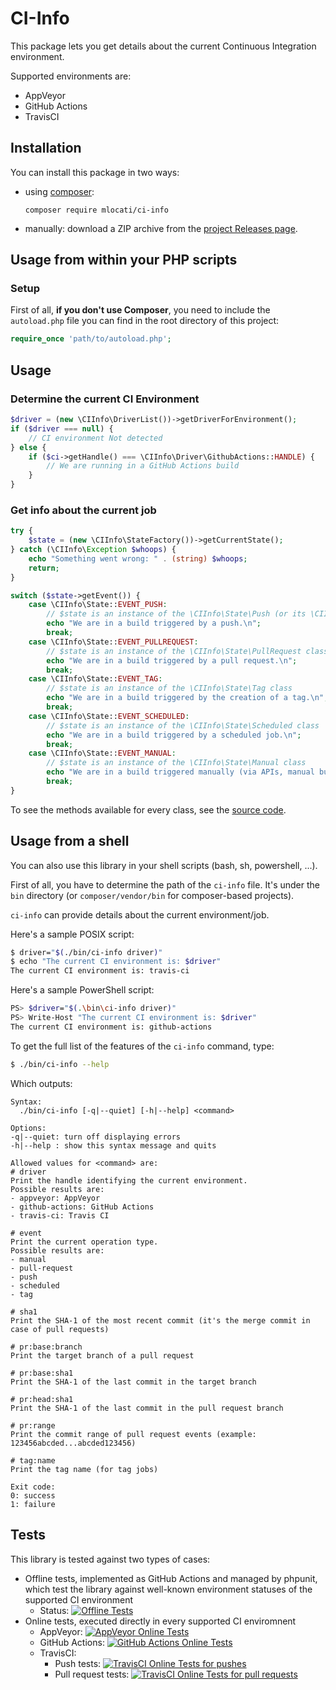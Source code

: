# CI-Info

This package lets you get details about the current Continuous Integration environment.

Supported environments are:

- AppVeyor
- GitHub Actions
- TravisCI

## Installation

You can install this package in two ways:

- using [composer](https://getcomposer.org):
  ```
  composer require mlocati/ci-info
  ```
- manually: download a ZIP archive from the [project Releases page](https://github.com/mlocati/ci-info/releases).

## Usage from within your PHP scripts

### Setup

First of all, __if you don't use Composer__, you need to include the `autoload.php` file you can find in the root directory of this project:

```php
require_once 'path/to/autoload.php';
```

## Usage

### Determine the current CI Environment

```php
$driver = (new \CIInfo\DriverList())->getDriverForEnvironment();
if ($driver === null) {
    // CI environment Not detected
} else {
    if ($ci->getHandle() === \CIInfo\Driver\GithubActions::HANDLE) {
        // We are running in a GitHub Actions build
    }
}
```

### Get info about the current job

```php
try {
    $state = (new \CIInfo\StateFactory())->getCurrentState();
} catch (\CIInfo\Exception $whoops) {
    echo "Something went wrong: " . (string) $whoops;
    return;
}

switch ($state->getEvent()) {
    case \CIInfo\State::EVENT_PUSH:
        // $state is an instance of the \CIInfo\State\Push (or its \CIInfo\State\PushWithoutBaseCommit subclass) class
        echo "We are in a build triggered by a push.\n";
        break;
    case \CIInfo\State::EVENT_PULLREQUEST:
        // $state is an instance of the \CIInfo\State\PullRequest class  
        echo "We are in a build triggered by a pull request.\n";
        break;
    case \CIInfo\State::EVENT_TAG:
        // $state is an instance of the \CIInfo\State\Tag class
        echo "We are in a build triggered by the creation of a tag.\n";
        break;
    case \CIInfo\State::EVENT_SCHEDULED:
        // $state is an instance of the \CIInfo\State\Scheduled class
        echo "We are in a build triggered by a scheduled job.\n";
        break;
    case \CIInfo\State::EVENT_MANUAL:
        // $state is an instance of the \CIInfo\State\Manual class
        echo "We are in a build triggered manually (via APIs, manual builds, repository_dispatch events, ...).\n";
        break;
}
```

To see the methods available for every class, see the [source code](https://github.com/mlocati/ci-info/tree/master/src/State).

## Usage from a shell

You can also use this library in your shell scripts (bash, sh, powershell, ...).

First of all, you have to determine the path of the `ci-info` file. It's under the `bin` directory (or `composer/vendor/bin` for composer-based projects).

`ci-info` can provide details about the current environment/job.

Here's a sample POSIX script:

```sh
$ driver="$(./bin/ci-info driver)"
$ echo "The current CI environment is: $driver"
The current CI environment is: travis-ci
```

Here's a sample PowerShell script:

```sh
PS> $driver="$(.\bin\ci-info driver)"
PS> Write-Host "The current CI environment is: $driver"
The current CI environment is: github-actions
```

To get the full list of the features of the `ci-info` command, type:

```sh
$ ./bin/ci-info --help
```

Which outputs:

<!-- CI-INFO-HELP-START -->
```
Syntax:
  ./bin/ci-info [-q|--quiet] [-h|--help] <command>

Options:
-q|--quiet: turn off displaying errors
-h|--help : show this syntax message and quits

Allowed values for <command> are:
# driver
Print the handle identifying the current environment.
Possible results are:
- appveyor: AppVeyor
- github-actions: GitHub Actions
- travis-ci: Travis CI

# event
Print the current operation type.
Possible results are:
- manual
- pull-request
- push
- scheduled
- tag

# sha1
Print the SHA-1 of the most recent commit (it's the merge commit in case of pull requests)

# pr:base:branch
Print the target branch of a pull request

# pr:base:sha1
Print the SHA-1 of the last commit in the target branch

# pr:head:sha1
Print the SHA-1 of the last commit in the pull request branch

# pr:range
Print the commit range of pull request events (example: 123456abcded...abcded123456)

# tag:name
Print the tag name (for tag jobs)

Exit code:
0: success
1: failure
```
<!-- CI-INFO-HELP-END -->

## Tests

This library is tested against two types of cases:

- Offline tests, implemented as GitHub Actions and managed by phpunit, which test the library against well-known environment statuses of the supported CI environment
  - Status: [![Offline Tests](https://github.com/mlocati/ci-info/workflows/Offline%20Tests/badge.svg)](https://github.com/mlocati/ci-info/actions?query=workflow%3A%22Offline+Tests%22)
- Online tests, executed directly in every supported CI enviromnent
  - AppVeyor: [![AppVeyor Online Tests](https://ci.appveyor.com/api/projects/status/g1d445s45p8lrs2t?svg=true)](https://ci.appveyor.com/project/mlocati/test-ci/history)
  - GitHub Actions: [![GitHub Actions Online Tests](https://github.com/mlocati/ci-info/workflows/Online%20Tests/badge.svg)](https://github.com/mlocati/ci-info/actions?query=workflow%3A%22Online+Tests%22)
  - TravisCI:
    - Push tests: [![TravisCI Online Tests for pushes](https://travis-ci.org/mlocati/ci-info.svg?branch=master)](https://travis-ci.org/github/mlocati/ci-info/branches)  
    - Pull request tests: [![TravisCI Online Tests for pull requests](https://travis-ci.org/mlocati/ci-info.svg?branch=master)](https://travis-ci.org/github/mlocati/ci-info/pull_requests)  
